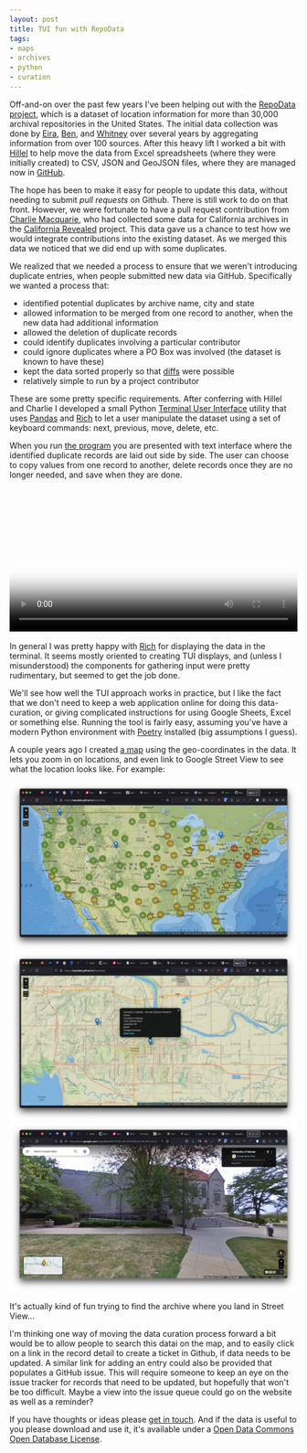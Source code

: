 ```yaml
---
layout: post
title: TUI fun with RepoData
tags:
- maps
- archives
- python
- curation
---
```


Off-and-on over the past few years I've been helping out with the [RepoData project], which is a dataset of location information for more than 30,000 archival repositories in the United States. The initial data collection was done by [Eira], [Ben], and [Whitney] over several years by aggregating information from over 100 sources. After this heavy lift I worked a bit with [Hillel] to help move the data from Excel spreadsheets (where they were initially created) to CSV, JSON and GeoJSON files, where they are managed now in [GitHub].

The hope has been to make it easy for people to update this data, without needing to submit *pull requests* on Github. There is still work to do on that front. However, we were fortunate to have a pull request contribution from [Charlie Macquarie], who had collected some data for California archives in the [California Revealed] project. This data gave us a chance to test how we would integrate contributions into the existing dataset. As we merged this data we noticed that we did end up with some duplicates.

We realized that we needed a process to ensure that we weren't introducing duplicate entries, when people submitted new data via GitHub. Specifically we wanted a process that:

- identified potential duplicates by archive name, city and state
- allowed information to be merged from one record to another, when the new data had additional information
- allowed the deletion of duplicate records
- could identify duplicates involving a particular contributor
- could ignore duplicates where a PO Box was involved (the dataset is known to have these)
- kept the data sorted properly so that [diffs](https://docs.github.com/en/pull-requests/committing-changes-to-your-project/viewing-and-comparing-commits/comparing-commits) were possible
- relatively simple to run by a project contributor

These are some pretty specific requirements. After conferring with Hillel and Charlie I developed a small Python [Terminal User Interface] utility that uses [Pandas] and [Rich] to let a user manipulate the dataset using a set of keyboard commands: next, previous, move, delete, etc.

When you run [the program] you are presented with text interface where the identified duplicate records are laid out side by side. The user can choose to copy values from one record to another, delete records once they are no longer needed, and save when they are done.

<div class="embed-resonsive">
<video controls width="100%" poster="/images/dedupe.png">
<source src="/videos/dedupe.mp4" type="video/mp4">
</video>
</div>

In general I was pretty happy with [Rich] for displaying the data in the terminal. It seems mostly oriented to creating TUI displays, and (unless I misunderstood) the components for gathering input were pretty rudimentary, but seemed to get the job done.

We'll see how well the TUI approach works in practice, but I like the fact that we don't need to keep a web application online for doing this data-curation, or giving complicated instructions for using Google Sheets, Excel or something else. Running the tool is fairly easy, assuming you've have a modern Python environment with [Poetry] installed (big assumptions I guess).

A couple years ago I created [a map] using the geo-coordinates in the data. It lets you zoom in on locations, and even link to Google Street View to see what the location looks like. For example:

<a href="https://repodata.github.io/RepoMap/"><img class="img-fluid" src="/images/repodata-map.png"></a>
<a href="/images/repodata-lawrence.png"><img class="img-fluid" src="/images/repodata-lawrence.png"></a>
<a href="https://www.google.com/maps/@38.9570436,-95.2447053,3a,75y,193.24h,92.52t/data=!3m6!1e1!3m4!1sIpSBrjycBtRZopm0w5Lcjg!2e0!7i13312!8i6656?entry=ttu"><img class="img-fluid" src="/images/repodata-streetview.png"></a>

It's actually kind of fun trying to find the archive where you land in Street View...

I'm thinking one way of moving the data curation process forward a bit would be to allow people to search this datai on the map, and to easily click on a link in the record detail to create a ticket in Github, if data needs to be updated. A similar link for adding an entry could also be provided that populates a GitHub issue. This will require someone to keep an eye on the issue tracker for records that need to be updated, but hopefully that won't be too difficult. Maybe a view into the issue queue could go on the website as well as a reminder?

If you have thoughts or ideas please [get in touch]. And if the data is useful to you please download and use it, it's available under a [Open Data Commons Open Database License].

[Eira]: https://eiratansey.com/about/
[Ben]: https://www2.archivists.org/prof-education/faculty/ben-goldman
[Whitney]: https://repositorydata.wordpress.com/author/kwhitneyray/
[Hillel]: https://hillelarnold.com/
[GitHub]: https://github.com/RepoData/RepoData
[Charlie Macquarie]: https://charliemacquarie.com/
[California Revealed]: https://californiarevealed.org/collections/list/institution
[Terminal User Interface]: https://en.wikipedia.org/wiki/Text-based_user_interface
[Pandas]: https://pandas.pydata.org/
[Rich]: https://rich.readthedocs.io/en/stable/
[get in touch]: https://inkdroid.org/about/
[Open Data Commons Open Database License]: https://opendatacommons.org/licenses/odbl/summary/
[Poetry]: https://python-poetry.org/
[a map]: https://repodata.github.io/RepoMap/
[RepoData project]: https://repositorydata.wordpress.com/about/
[the program]: https://github.com/RepoData/RepoData/blob/main/bin/dedupe.py
